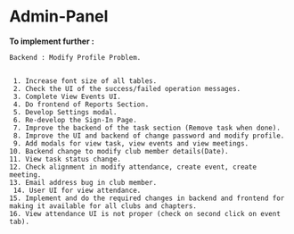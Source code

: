 # Admin-Panel

<b>To implement further :</b> 
    
    Backend : Modify Profile Problem.

      
     1. Increase font size of all tables.
     2. Check the UI of the success/failed operation messages.
     3. Complete View Events UI.
     4. Do frontend of Reports Section.
     5. Develop Settings modal.
     6. Re-develop the Sign-In Page.
     7. Improve the backend of the task section (Remove task when done). 
     8. Improve the UI and backend of change password and modify profile. 
     9. Add modals for view task, view events and view meetings.
	10. Backend change to modify club member details(Date).
	11. View task status change.
	12. Check alignment in modify attendance, create event, create meeting.
	13. Email address bug in club member.
     14. User UI for view attendance.
	15. Implement and do the required changes in backend and frontend for making it available for all clubs and chapters.
	16. View attendance UI is not proper (check on second click on event tab).
